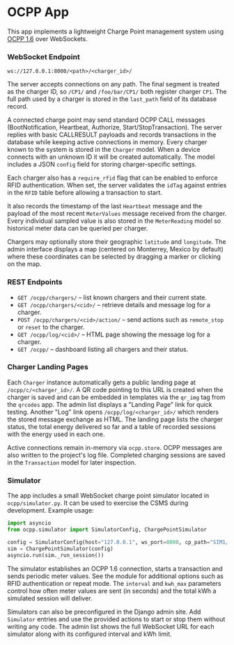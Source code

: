 # OCPP App

This app implements a lightweight Charge Point management system using
[OCPP 1.6](https://github.com/OCA/ocpp) over WebSockets.

### WebSocket Endpoint

```
ws://127.0.0.1:8000/<path>/<charger_id>/
```

The server accepts connections on any path. The final segment is treated as the
charger ID, so `/CP1/` and `/foo/bar/CP1/` both register charger `CP1`. The full
path used by a charger is stored in the `last_path` field of its database
record.

A connected charge point may send standard OCPP CALL messages
(BootNotification, Heartbeat, Authorize, Start/StopTransaction). The
server replies with basic CALLRESULT payloads and records transactions
in the database while keeping active connections in memory. Every charger
known to the system is stored in the `Charger` model. When a device
connects with an unknown ID it will be created automatically. The model
includes a JSON `config` field for storing charger-specific settings.

Each charger also has a `require_rfid` flag that can be enabled to
enforce RFID authentication. When set, the server validates the `idTag`
against entries in the `RFID` table before allowing a transaction to start.

It also records the timestamp of the last `Heartbeat` message and the
payload of the most recent `MeterValues` message received from the charger.
Every individual sampled value is also stored in the `MeterReading` model so
historical meter data can be queried per charger.

Chargers may optionally store their geographic `latitude` and `longitude`.
The admin interface displays a map (centered on Monterrey, Mexico by default)
where these coordinates can be selected by dragging a marker or clicking on the
map.



### REST Endpoints

- `GET /ocpp/chargers/` – list known chargers and their current state.
- `GET /ocpp/chargers/<cid>/` – retrieve details and message log for a charger.
- `POST /ocpp/chargers/<cid>/action/` – send actions such as `remote_stop` or
  `reset` to the charger.
- `GET /ocpp/log/<cid>/` – HTML page showing the message log for a charger.
- `GET /ocpp/` – dashboard listing all chargers and their status.

### Charger Landing Pages

Each `Charger` instance automatically gets a public landing page at
`/ocpp/c/<charger_id>/`. A QR code pointing to this URL is created when the
charger is saved and can be embedded in templates via the `qr_img` tag from the
`qrcodes` app. The admin list displays a "Landing Page" link for quick testing.
Another "Log" link opens `/ocpp/log/<charger_id>/` which renders the stored
message exchange as HTML. The landing page lists the charger status, the total
energy delivered so far and a table of recorded sessions with the energy used
in each one.

Active connections remain in-memory via `ocpp.store`. OCPP messages are
also written to the project's log file. Completed charging sessions are
saved in the `Transaction` model for later inspection.

### Simulator

The app includes a small WebSocket charge point simulator located in
`ocpp/simulator.py`.  It can be used to exercise the CSMS during
development.  Example usage:

```python
import asyncio
from ocpp.simulator import SimulatorConfig, ChargePointSimulator

config = SimulatorConfig(host="127.0.0.1", ws_port=8000, cp_path="SIM1/")
sim = ChargePointSimulator(config)
asyncio.run(sim._run_session())
```

The simulator establishes an OCPP 1.6 connection, starts a transaction and
sends periodic meter values.  See the module for additional options such as
RFID authentication or repeat mode.  The `interval` and `kwh_max` parameters
control how often meter values are sent (in seconds) and the total kWh a
simulated session will deliver.

Simulators can also be preconfigured in the Django admin site.  Add
`Simulator` entries and use the provided actions to start or stop them
without writing any code.  The admin list shows the full WebSocket URL for
each simulator along with its configured interval and kWh limit.
